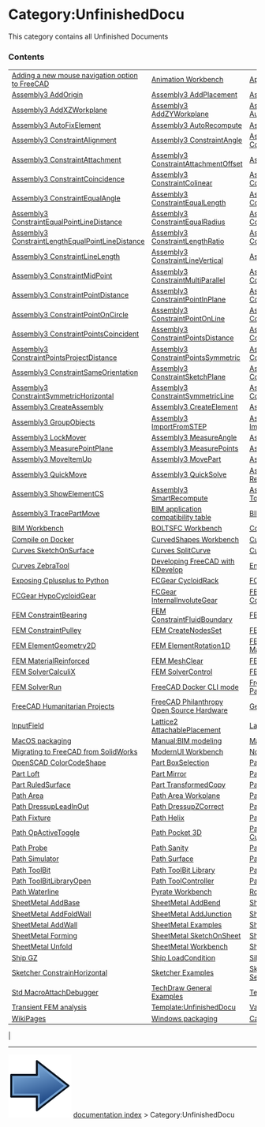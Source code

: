# Category:UnfinishedDocu
This category contains all Unfinished Documents

### Contents

|     |     |     |
| --- | --- | --- |
| [Adding a new mouse navigation option to FreeCAD](Adding_a_new_mouse_navigation_option_to_FreeCAD.md) | [Animation Workbench](Animation_Workbench.md) | [App OriginGroupExtension](App_OriginGroupExtension.md) |
| [Assembly3 AddOrigin](Assembly3_AddOrigin.md) | [Assembly3 AddPlacement](Assembly3_AddPlacement.md) | [Assembly3 AddWorkplane](Assembly3_AddWorkplane.md) |
| [Assembly3 AddXZWorkplane](Assembly3_AddXZWorkplane.md) | [Assembly3 AddZYWorkplane](Assembly3_AddZYWorkplane.md) | [Assembly3 AutoElementVisibility](Assembly3_AutoElementVisibility.md) |
| [Assembly3 AutoFixElement](Assembly3_AutoFixElement.md) | [Assembly3 AutoRecompute](Assembly3_AutoRecompute.md) | [Assembly3 AxialMove](Assembly3_AxialMove.md) |
| [Assembly3 ConstraintAlignment](Assembly3_ConstraintAlignment.md) | [Assembly3 ConstraintAngle](Assembly3_ConstraintAngle.md) | [Assembly3 ConstraintArcLineTangent](Assembly3_ConstraintArcLineTangent.md) |
| [Assembly3 ConstraintAttachment](Assembly3_ConstraintAttachment.md) | [Assembly3 ConstraintAttachmentOffset](Assembly3_ConstraintAttachmentOffset.md) | [Assembly3 ConstraintAxial](Assembly3_ConstraintAxial.md) |
| [Assembly3 ConstraintCoincidence](Assembly3_ConstraintCoincidence.md) | [Assembly3 ConstraintColinear](Assembly3_ConstraintColinear.md) | [Assembly3 ConstraintDiameter](Assembly3_ConstraintDiameter.md) |
| [Assembly3 ConstraintEqualAngle](Assembly3_ConstraintEqualAngle.md) | [Assembly3 ConstraintEqualLength](Assembly3_ConstraintEqualLength.md) | [Assembly3 ConstraintEqualLineArcLength](Assembly3_ConstraintEqualLineArcLength.md) |
| [Assembly3 ConstraintEqualPointLineDistance](Assembly3_ConstraintEqualPointLineDistance.md) | [Assembly3 ConstraintEqualRadius](Assembly3_ConstraintEqualRadius.md) | [Assembly3 ConstraintLengthDifference](Assembly3_ConstraintLengthDifference.md) |
| [Assembly3 ConstraintLengthEqualPointLineDistance](Assembly3_ConstraintLengthEqualPointLineDistance.md) | [Assembly3 ConstraintLengthRatio](Assembly3_ConstraintLengthRatio.md) | [Assembly3 ConstraintLineHorizontal](Assembly3_ConstraintLineHorizontal.md) |
| [Assembly3 ConstraintLineLength](Assembly3_ConstraintLineLength.md) | [Assembly3 ConstraintLineVertical](Assembly3_ConstraintLineVertical.md) | [Assembly3 ConstraintLock](Assembly3_ConstraintLock.md) |
| [Assembly3 ConstraintMidPoint](Assembly3_ConstraintMidPoint.md) | [Assembly3 ConstraintMultiParallel](Assembly3_ConstraintMultiParallel.md) | [Assembly3 ConstraintPerpendicular](Assembly3_ConstraintPerpendicular.md) |
| [Assembly3 ConstraintPointDistance](Assembly3_ConstraintPointDistance.md) | [Assembly3 ConstraintPointInPlane](Assembly3_ConstraintPointInPlane.md) | [Assembly3 ConstraintPointLineDistance](Assembly3_ConstraintPointLineDistance.md) |
| [Assembly3 ConstraintPointOnCircle](Assembly3_ConstraintPointOnCircle.md) | [Assembly3 ConstraintPointOnLine](Assembly3_ConstraintPointOnLine.md) | [Assembly3 ConstraintPointPlaneDistance](Assembly3_ConstraintPointPlaneDistance.md) |
| [Assembly3 ConstraintPointsCoincident](Assembly3_ConstraintPointsCoincident.md) | [Assembly3 ConstraintPointsDistance](Assembly3_ConstraintPointsDistance.md) | [Assembly3 ConstraintPointsHorizontal](Assembly3_ConstraintPointsHorizontal.md) |
| [Assembly3 ConstraintPointsProjectDistance](Assembly3_ConstraintPointsProjectDistance.md) | [Assembly3 ConstraintPointsSymmetric](Assembly3_ConstraintPointsSymmetric.md) | [Assembly3 ConstraintPointsVertical](Assembly3_ConstraintPointsVertical.md) |
| [Assembly3 ConstraintSameOrientation](Assembly3_ConstraintSameOrientation.md) | [Assembly3 ConstraintSketchPlane](Assembly3_ConstraintSketchPlane.md) | [Assembly3 ConstraintSymmetric](Assembly3_ConstraintSymmetric.md) |
| [Assembly3 ConstraintSymmetricHorizontal](Assembly3_ConstraintSymmetricHorizontal.md) | [Assembly3 ConstraintSymmetricLine](Assembly3_ConstraintSymmetricLine.md) | [Assembly3 ConstraintSymmetricVertical](Assembly3_ConstraintSymmetricVertical.md) |
| [Assembly3 CreateAssembly](Assembly3_CreateAssembly.md) | [Assembly3 CreateElement](Assembly3_CreateElement.md) | [Assembly3 GoToRelation](Assembly3_GoToRelation.md) |
| [Assembly3 GroupObjects](Assembly3_GroupObjects.md) | [Assembly3 ImportFromSTEP](Assembly3_ImportFromSTEP.md) | [Assembly3 ImportMultiDocument](Assembly3_ImportMultiDocument.md) |
| [Assembly3 LockMover](Assembly3_LockMover.md) | [Assembly3 MeasureAngle](Assembly3_MeasureAngle.md) | [Assembly3 MeasurePointLine](Assembly3_MeasurePointLine.md) |
| [Assembly3 MeasurePointPlane](Assembly3_MeasurePointPlane.md) | [Assembly3 MeasurePoints](Assembly3_MeasurePoints.md) | [Assembly3 MoveItemDown](Assembly3_MoveItemDown.md) |
| [Assembly3 MoveItemUp](Assembly3_MoveItemUp.md) | [Assembly3 MovePart](Assembly3_MovePart.md) | [Assembly3 MultiplyConstraint](Assembly3_MultiplyConstraint.md) |
| [Assembly3 QuickMove](Assembly3_QuickMove.md) | [Assembly3 QuickSolve](Assembly3_QuickSolve.md) | [Assembly3 ResolveConstraints](Assembly3_ResolveConstraints.md) |
| [Assembly3 ShowElementCS](Assembly3_ShowElementCS.md) | [Assembly3 SmartRecompute](Assembly3_SmartRecompute.md) | [Assembly3 TogglePartVisibility](Assembly3_TogglePartVisibility.md) |
| [Assembly3 TracePartMove](Assembly3_TracePartMove.md) | [BIM application compatibility table](BIM_application_compatibility_table.md) | [BIM ingame tutorial](BIM_ingame_tutorial.md) |
| [BIM Workbench](BIM_Workbench.md) | [BOLTSFC Workbench](BOLTSFC_Workbench.md) | [Codespell](Codespell.md) |
| [Compile on Docker](Compile_on_Docker.md) | [CurvedShapes Workbench](CurvedShapes_Workbench.md) | [Curves Pipeshell](Curves_Pipeshell.md) |
| [Curves SketchOnSurface](Curves_SketchOnSurface.md) | [Curves SplitCurve](Curves_SplitCurve.md) | [Curves Workbench](Curves_Workbench.md) |
| [Curves ZebraTool](Curves_ZebraTool.md) | [Developing FreeCAD with KDevelop](Developing_FreeCAD_with_KDevelop.md) | [Engine Block Tutorial](Engine_Block_Tutorial.md) |
| [Exposing Cplusplus to Python](Exposing_Cplusplus_to_Python.md) | [FCGear CycloidRack](FCGear_CycloidRack.md) | [FCGear GearConnector](FCGear_GearConnector.md) |
| [FCGear HypoCycloidGear](FCGear_HypoCycloidGear.md) | [FCGear InternalInvoluteGear](FCGear_InternalInvoluteGear.md) | [FEM ConstantVacuumPermittivity](FEM_ConstantVacuumPermittivity.md) |
| [FEM ConstraintBearing](FEM_ConstraintBearing.md) | [FEM ConstraintFluidBoundary](FEM_ConstraintFluidBoundary.md) | [FEM ConstraintGear](FEM_ConstraintGear.md) |
| [FEM ConstraintPulley](FEM_ConstraintPulley.md) | [FEM CreateNodesSet](FEM_CreateNodesSet.md) | [FEM ElementGeometry1D](FEM_ElementGeometry1D.md) |
| [FEM ElementGeometry2D](FEM_ElementGeometry2D.md) | [FEM ElementRotation1D](FEM_ElementRotation1D.md) | [FEM MaterialMechanicalNonlinear](FEM_MaterialMechanicalNonlinear.md) |
| [FEM MaterialReinforced](FEM_MaterialReinforced.md) | [FEM MeshClear](FEM_MeshClear.md) | [FEM MeshNetgenFromShape](FEM_MeshNetgenFromShape.md) |
| [FEM SolverCalculiX](FEM_SolverCalculiX.md) | [FEM SolverControl](FEM_SolverControl.md) | [FEM SolverMystran](FEM_SolverMystran.md) |
| [FEM SolverRun](FEM_SolverRun.md) | [FreeCAD Docker CLI mode](FreeCAD_Docker_CLI_mode.md) | [FreeCAD Embedded in 3rd Party Applications](FreeCAD_Embedded_in_3rd_Party_Applications.md) |
| [FreeCAD Humanitarian Projects](FreeCAD_Humanitarian_Projects.md) | [FreeCAD Philanthropy Open Source Hardware](FreeCAD_Philanthropy_Open_Source_Hardware.md) | [Gear](Gear.md) |
| [InputField](InputField.md) | [Lattice2 AttachablePlacement](Lattice2_AttachablePlacement.md) | [Lattice2 Workbench](Lattice2_Workbench.md) |
| [MacOS packaging](MacOS_packaging.md) | [Manual:BIM modeling](Manual_BIM_modeling.md) | [Material](Material.md) |
| [Migrating to FreeCAD from SolidWorks](Migrating_to_FreeCAD_from_SolidWorks.md) | [ModernUI Workbench](ModernUI_Workbench.md) | [Node editors](Node_editors.md) |
| [OpenSCAD ColorCodeShape](OpenSCAD_ColorCodeShape.md) | [Part BoxSelection](Part_BoxSelection.md) | [Part ElementCopy](Part_ElementCopy.md) |
| [Part Loft](Part_Loft.md) | [Part Mirror](Part_Mirror.md) | [Part Offset](Part_Offset.md) |
| [Part RuledSurface](Part_RuledSurface.md) | [Part TransformedCopy](Part_TransformedCopy.md) | [PartDesign Examples](PartDesign_Examples.md) |
| [Path Area](Path_Area.md) | [Path Area Workplane](Path_Area_Workplane.md) | [Path DressupAxisMap](Path_DressupAxisMap.md) |
| [Path DressupLeadInOut](Path_DressupLeadInOut.md) | [Path DressupZCorrect](Path_DressupZCorrect.md) | [Path Engrave](Path_Engrave.md) |
| [Path Fixture](Path_Fixture.md) | [Path Helix](Path_Helix.md) | [Path MillFace](Path_MillFace.md) |
| [Path OpActiveToggle](Path_OpActiveToggle.md) | [Path Pocket 3D](Path_Pocket_3D.md) | [Path Postprocessor Customization](Path_Postprocessor_Customization.md) |
| [Path Probe](Path_Probe.md) | [Path Sanity](Path_Sanity.md) | [Path Shape](Path_Shape.md) |
| [Path Simulator](Path_Simulator.md) | [Path Surface](Path_Surface.md) | [Path ThreadMilling](Path_ThreadMilling.md) |
| [Path ToolBit](Path_ToolBit.md) | [Path ToolBit Library](Path_ToolBit_Library.md) | [Path ToolBitDock](Path_ToolBitDock.md) |
| [Path ToolBitLibraryOpen](Path_ToolBitLibraryOpen.md) | [Path ToolController](Path_ToolController.md) | [Path Tools](Path_Tools.md) |
| [Path Waterline](Path_Waterline.md) | [Pyrate Workbench](Pyrate_Workbench.md) | [Robot SetDefaultOrientation](Robot_SetDefaultOrientation.md) |
| [SheetMetal AddBase](SheetMetal_AddBase.md) | [SheetMetal AddBend](SheetMetal_AddBend.md) | [SheetMetal AddCornerRelief](SheetMetal_AddCornerRelief.md) |
| [SheetMetal AddFoldWall](SheetMetal_AddFoldWall.md) | [SheetMetal AddJunction](SheetMetal_AddJunction.md) | [SheetMetal AddRelief](SheetMetal_AddRelief.md) |
| [SheetMetal AddWall](SheetMetal_AddWall.md) | [SheetMetal Examples](SheetMetal_Examples.md) | [SheetMetal Extrude](SheetMetal_Extrude.md) |
| [SheetMetal Forming](SheetMetal_Forming.md) | [SheetMetal SketchOnSheet](SheetMetal_SketchOnSheet.md) | [SheetMetal UnattendedUnfold](SheetMetal_UnattendedUnfold.md) |
| [SheetMetal Unfold](SheetMetal_Unfold.md) | [SheetMetal Workbench](SheetMetal_Workbench.md) | [Ship Capacity](Ship_Capacity.md) |
| [Ship GZ](Ship_GZ.md) | [Ship LoadCondition](Ship_LoadCondition.md) | [Silk Workbench](Silk_Workbench.md) |
| [Sketcher ConstrainHorizontal](Sketcher_ConstrainHorizontal.md) | [Sketcher Examples](Sketcher_Examples.md) | [Sketcher SelectElementsWithDoFs](Sketcher_SelectElementsWithDoFs.md) |
| [Std MacroAttachDebugger](Std_MacroAttachDebugger.md) | [TechDraw General Examples](TechDraw_General_Examples.md) | [TechDraw Section Examples](TechDraw_Section_Examples.md) |
| [Transient FEM analysis](Transient_FEM_analysis.md) | [Template:UnfinishedDocu](Template_UnfinishedDocu.md) | [Valgrind](Valgrind.md) |
| [WikiPages](WikiPages.md) | [Windows packaging](Windows_packaging.md) | [Category:Work in progress](Category_Work_in_progress.md) |
|



---
![](images/Button_right.svg) [documentation index](../README.md) > Category:UnfinishedDocu
